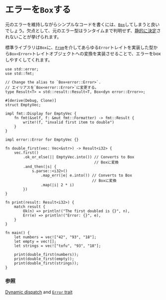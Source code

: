 <!--
# `Box`ing errors
-->
# エラーを`Box`する

<!--
A way to write simple code while preserving the original errors is to [`Box`][box]
them.  The drawback is that the underlying error type is only known at runtime and not
[statically determined][dynamic_dispatch].
-->
元のエラーを維持しながらシンプルなコードを書くには、[`Box`][box]してしまうと良いでしょう。欠点として、元のエラー型はランタイムまで判明せず、[静的に決定][dynamic_dispatch]されないことが挙げられます。

<!--
The stdlib helps in boxing our errors by having `Box` implement conversion from
any type that implements the `Error` trait into the trait object `Box<Error>`,
via [`From`][from].
-->
標準ライブラリは`Box`に、[`From`][from]を介してあらゆる`Error`トレイトを実装した型から`Box<Error>`トレイトオブジェクトへの変換を実装させることで、エラーをboxしやすくしてくれます。

```rust,editable
use std::error;
use std::fmt;

// Change the alias to `Box<error::Error>`.
// エイリアスを`Box<error::Error>`に変更する。
type Result<T> = std::result::Result<T, Box<dyn error::Error>>;

#[derive(Debug, Clone)]
struct EmptyVec;

impl fmt::Display for EmptyVec {
    fn fmt(&self, f: &mut fmt::Formatter) -> fmt::Result {
        write!(f, "invalid first item to double")
    }
}

impl error::Error for EmptyVec {}

fn double_first(vec: Vec<&str>) -> Result<i32> {
    vec.first()
        .ok_or_else(|| EmptyVec.into()) // Converts to Box
                                        // Boxに変換
        .and_then(|s| {
            s.parse::<i32>()
                .map_err(|e| e.into()) // Converts to Box
                                       // Boxに変換
                .map(|i| 2 * i)
        })
}

fn print(result: Result<i32>) {
    match result {
        Ok(n) => println!("The first doubled is {}", n),
        Err(e) => println!("Error: {}", e),
    }
}

fn main() {
    let numbers = vec!["42", "93", "18"];
    let empty = vec![];
    let strings = vec!["tofu", "93", "18"];

    print(double_first(numbers));
    print(double_first(empty));
    print(double_first(strings));
}
```

<!--
### See also:
-->
### 参照

[Dynamic dispatch][dynamic_dispatch] and [`Error` trait][error]

[box]: https://doc.rust-lang.org/std/boxed/struct.Box.html
[dynamic_dispatch]: https://doc.rust-lang.org/book/ch17-02-trait-objects.html#trait-objects-perform-dynamic-dispatch
[error]: https://doc.rust-lang.org/std/error/trait.Error.html
[from]: https://doc.rust-lang.org/std/convert/trait.From.html
